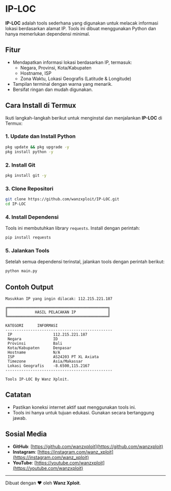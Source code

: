 # IP-LOC

**IP-LOC** adalah tools sederhana yang digunakan untuk melacak informasi lokasi berdasarkan alamat IP. Tools ini dibuat menggunakan Python dan hanya memerlukan dependensi minimal.

## Fitur

- Mendapatkan informasi lokasi berdasarkan IP, termasuk:
  - Negara, Provinsi, Kota/Kabupaten
  - Hostname, ISP
  - Zona Waktu, Lokasi Geografis (Latitude & Longitude)
- Tampilan terminal dengan warna yang menarik.
- Bersifat ringan dan mudah digunakan.

## Cara Install di Termux

Ikuti langkah-langkah berikut untuk menginstal dan menjalankan **IP-LOC** di Termux:

### 1. Update dan Install Python

```bash
pkg update && pkg upgrade -y
pkg install python -y
```

### 2. Install Git

```bash
pkg install git -y
```

### 3. Clone Repositori

```bash
git clone https://github.com/wanzxploit/IP-LOC.git
cd IP-LOC
```

### 4. Install Dependensi

Tools ini membutuhkan library `requests`. Install dengan perintah:

```bash
pip install requests
```

### 5. Jalankan Tools

Setelah semua dependensi terinstal, jalankan tools dengan perintah berikut:

```bash
python main.py
```

## Contoh Output

```text
Masukkan IP yang ingin dilacak: 112.215.221.187

╔════════════════════════════════════════════╗
║            HASIL PELACAKAN IP              ║
╚════════════════════════════════════════════╝

KATEGORI      INFORMASI
-----------------------------------------------
 IP                  112.215.221.187
 Negara              ID
 Provinsi            Bali
 Kota/Kabupaten      Denpasar
 Hostname            N/A
 ISP                 AS24203 PT XL Axiata
 Timezone            Asia/Makassar
 Lokasi Geografis    -8.6500,115.2167
-----------------------------------------------

Tools IP-LOC By Wanz Xploit.
```

## Catatan
- Pastikan koneksi internet aktif saat menggunakan tools ini.
- Tools ini hanya untuk tujuan edukasi. Gunakan secara bertanggung jawab.

## Sosial Media
- **GitHub**: [https://github.com/wanzxploit](https://github.com/wanzxploit)
- **Instagram**: [https://instagram.com/wanz_xploit](https://instagram.com/wanz_xploit)
- **YouTube**: [https://youtube.com/wanzxploit](https://youtube.com/wanzxploit)

---
Dibuat dengan ❤️ oleh **Wanz Xploit**.
